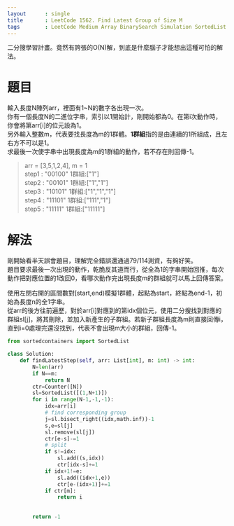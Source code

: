 ```yaml
--- 
layout      : single
title       : LeetCode 1562. Find Latest Group of Size M
tags        : LeetCode Medium Array BinarySearch Simulation SortedList
---
```

二分搜學習計畫。竟然有誇張的O(N)解，到底是什麼腦子才能想出這種可怕的解法。

# 題目
輸入長度N陣列arr，裡面有1~N的數字各出現一次。  
你有一個長度N的二進位字串，索引以1開始計，剛開始都為0。在第i次動作時，你會將第arr[i]的位元設為1。  
另外輸入整數m，代表要找長度為m的1群體。**1群組**指的是由連續的1所組成，且左右方不可以是1。  
求最後一次使字串中出現長度為m的1群組的動作，若不存在則回傳-1。

> arr = [3,5,1,2,4], m = 1  
> step1 : "00100" 1群組:["1"]  
> step2 : "00101" 1群組:["1","1"]  
> step3 : "10101" 1群組:["1","1","1"]   
> step4 : "11101" 1群組:["111","1"]  
> step5 : "11111" 1群組:["11111"]  

# 解法
剛開始看半天誤會題目，理解完全錯誤還通過79/114測資，有夠好笑。  
題目要求最後一次出現的動作，乾脆反其道而行，從全為1的字串開始回推，每次動作把對應位置的1改回0，看哪次動作完出現長度m的群組就可以馬上回傳答案。  

使用左閉右開的區間數對[start,end)模擬1群體，起點為start，終點為end-1，初始為長度n的全1字串。  
從arr的後方往前遍歷，對於arr[i]對應到的第idx個位元，使用二分搜找到對應的群組sl[j]，將其刪除，並加入新產生的子群組。若新子群組長度為m則直接回傳i，直到i=0處理完還沒找到，代表不會出現m大小的群組，回傳-1。

```python
from sortedcontainers import SortedList

class Solution:
    def findLatestStep(self, arr: List[int], m: int) -> int:
        N=len(arr)
        if N==m:
            return N
        ctr=Counter([N])
        sl=SortedList([(1,N+1)])
        for i in range(N-1,-1,-1):
            idx=arr[i]
            # find corresponding group
            j=sl.bisect_right((idx,math.inf))-1
            s,e=sl[j]
            sl.remove(sl[j])
            ctr[e-s]-=1
            # split
            if s!=idx:
                sl.add((s,idx))
                ctr[idx-s]+=1
            if idx+1!=e:
                sl.add((idx+1,e))
                ctr[e-(idx+1)]+=1
            if ctr[m]:
                return i
            
            
        return -1
```
